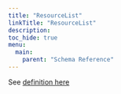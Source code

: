 ```yaml
---
title: "ResourceList"
linkTitle: "ResourceList"
description:
toc_hide: true
menu:
  main:
    parent: "Schema Reference"
---
```


See
[definition here](https://github.com/kubernetes-sigs/kustomize/blob/master/cmd/config/docs/api-conventions/functions-spec.md#schema)
